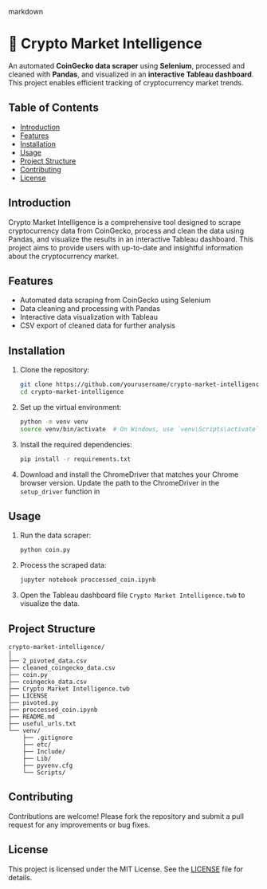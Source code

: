 markdown
# 🚀 Crypto Market Intelligence

An automated **CoinGecko data scraper** using **Selenium**, processed and cleaned with **Pandas**, and visualized in an **interactive Tableau dashboard**. This project enables efficient tracking of cryptocurrency market trends.

## Table of Contents

- [Introduction](#introduction)
- [Features](#features)
- [Installation](#installation)
- [Usage](#usage)
- [Project Structure](#project-structure)
- [Contributing](#contributing)
- [License](#license)

## Introduction

Crypto Market Intelligence is a comprehensive tool designed to scrape cryptocurrency data from CoinGecko, process and clean the data using Pandas, and visualize the results in an interactive Tableau dashboard. This project aims to provide users with up-to-date and insightful information about the cryptocurrency market.

## Features

- Automated data scraping from CoinGecko using Selenium
- Data cleaning and processing with Pandas
- Interactive data visualization with Tableau
- CSV export of cleaned data for further analysis

## Installation

1. Clone the repository:
    ```sh
    git clone https://github.com/yourusername/crypto-market-intelligence.git
    cd crypto-market-intelligence
    ```

2. Set up the virtual environment:
    ```sh
    python -m venv venv
    source venv/bin/activate  # On Windows, use `venv\Scripts\activate`
    ```

3. Install the required dependencies:
    ```sh
    pip install -r requirements.txt
    ```

4. Download and install the ChromeDriver that matches your Chrome browser version. Update the path to the ChromeDriver in the `setup_driver` function in 


## Usage

1. Run the data scraper:
    ```sh
    python coin.py
    ```

2. Process the scraped data:
    ```sh
    jupyter notebook proccessed_coin.ipynb
    ```

3. Open the Tableau dashboard file `Crypto Market Intelligence.twb` to visualize the data.

## Project Structure

```
crypto-market-intelligence/
│
├── 2_pivoted_data.csv
├── cleaned_coingecko_data.csv
├── coin.py
├── coingecko_data.csv
├── Crypto Market Intelligence.twb
├── LICENSE
├── pivoted.py
├── proccessed_coin.ipynb
├── README.md
├── useful_urls.txt
└── venv/
    ├── .gitignore
    ├── etc/
    ├── Include/
    ├── Lib/
    ├── pyvenv.cfg
    └── Scripts/
```

## Contributing

Contributions are welcome! Please fork the repository and submit a pull request for any improvements or bug fixes.

## License

This project is licensed under the MIT License. See the [LICENSE](LICENSE) file for details.
